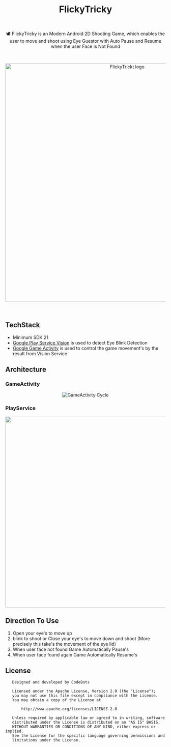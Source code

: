 <p align="center">
     <h1 align='center'>FlickyTricky</h1>
</p>

<br>
<p align='center'>
    <p align='center'>🕊️ FlickyTricky is an Modern Android 2D Shooting Game, which enables the user to move and shoot using Eye Guestor with Auto Pause and Resume when the user Face is Not Found </p>
 </p>
 <br>
<p align="center">
  <img width="750" src="https://user-images.githubusercontent.com/81013192/150317119-b003293e-f6ac-4549-bcd6-078178cd54db.jpg" alt="FlickyTrickt logo">
</p>
<br>

## TechStack
- Minimum SDK 21
- [Google Play Service Vision](https://developers.google.com/android/reference/com/google/android/gms/vision/package-summary) is used to detect Eye Blink Detection
- [Google Game Activity](https://developer.android.com/games/agdk/integrate-game-activity) is used to control the game movement's by the result from Vision Service

## Architecture
### GameActivity 
<p align='center'>
   <img src="https://user-images.githubusercontent.com/81013192/150321008-bd4ced51-696a-4ba1-905f-2b7d668d18b2.png" alt="GameActivity Cycle">
</p>

### PlayService
<p align='center'>
  <img width="600" src='https://user-images.githubusercontent.com/81013192/150322473-f69c21e5-e306-44fb-9e47-67f9df8bc3f6.jpg'>
</p>

## Direction To Use

1. Open your eye's to move up
2. blink to shoot or Close your eye's to move down and shoot (More precisely this take's the movement of the eye lid)
3. When user face not found Game Automatically Pause's
4. When user face found again Game Automatically Resume's

## License
``` LICENSE
   Designed and developed by CodeBots

   Licensed under the Apache License, Version 2.0 (the "License");
   you may not use this file except in compliance with the License.
   You may obtain a copy of the License at

       http://www.apache.org/licenses/LICENSE-2.0

   Unless required by applicable law or agreed to in writing, software
   distributed under the License is distributed on an "AS IS" BASIS,
   WITHOUT WARRANTIES OR CONDITIONS OF ANY KIND, either express or implied.
   See the License for the specific language governing permissions and
   limitations under the License.
        


